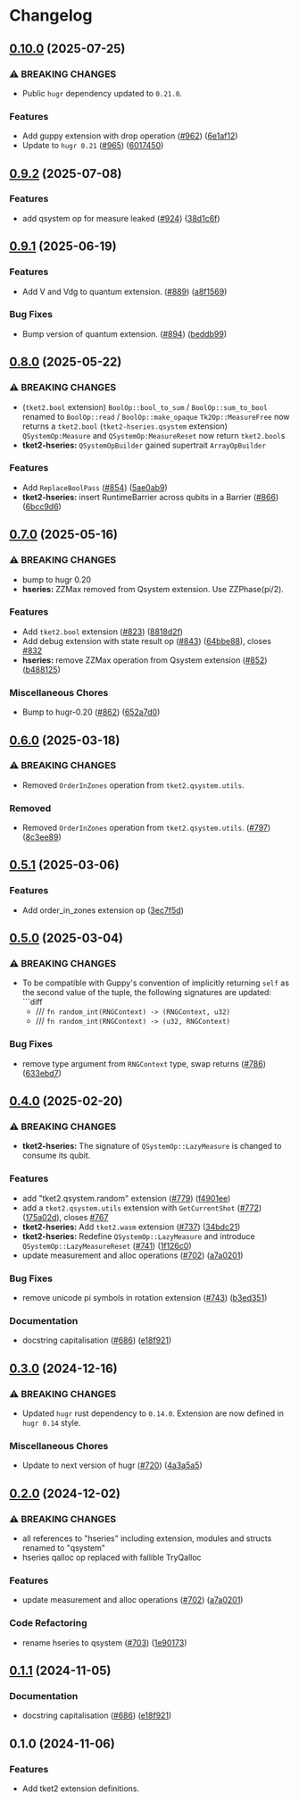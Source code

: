 # Changelog

## [0.10.0](https://github.com/CQCL/tket2/compare/tket2-exts-v0.9.2...tket2-exts-v0.10.0) (2025-07-25)


### ⚠ BREAKING CHANGES

* Public `hugr` dependency updated to `0.21.0`.

### Features

* Add guppy extension with drop operation ([#962](https://github.com/CQCL/tket2/issues/962)) ([6e1af12](https://github.com/CQCL/tket2/commit/6e1af12bfb1e103699aeedb4222ee26031268998))
* Update to `hugr 0.21` ([#965](https://github.com/CQCL/tket2/issues/965)) ([6017450](https://github.com/CQCL/tket2/commit/601745019579fc50461a43e02347304f37dc8d97))

## [0.9.2](https://github.com/CQCL/tket2/compare/tket2-exts-v0.9.1...tket2-exts-v0.9.2) (2025-07-08)


### Features

* add qsystem op for measure leaked ([#924](https://github.com/CQCL/tket2/issues/924)) ([38d1c6f](https://github.com/CQCL/tket2/commit/38d1c6f51131b414e1000e5f63a66aae32a36f28))

## [0.9.1](https://github.com/CQCL/tket2/compare/tket2-exts-v0.8.0...tket2-exts-v0.9.1) (2025-06-19)


### Features

* Add V and Vdg to quantum extension. ([#889](https://github.com/CQCL/tket2/issues/889)) ([a8f1569](https://github.com/CQCL/tket2/commit/a8f156930ff3afc35af15a2afdd24fc65c8409b5))


### Bug Fixes

* Bump version of quantum extension. ([#894](https://github.com/CQCL/tket2/issues/894)) ([beddb99](https://github.com/CQCL/tket2/commit/beddb99763e444c0c72853fc6111d4805e4625ea))

## [0.8.0](https://github.com/CQCL/tket2/compare/tket2-exts-v0.7.0...tket2-exts-v0.8.0) (2025-05-22)


### ⚠ BREAKING CHANGES

* (`tket2.bool` extension) `BoolOp::bool_to_sum` / `BoolOp::sum_to_bool` renamed to `BoolOp::read` / `BoolOp::make_opaque` `Tk2Op::MeasureFree` now returns a `tket2.bool` (`tket2-hseries.qsystem` extension) `QSystemOp:Measure` and `QSystemOp:MeasureReset` now return `tket2.bool`s
* **tket2-hseries:** `QSystemOpBuilder` gained supertrait `ArrayOpBuilder`

### Features

* Add `ReplaceBoolPass` ([#854](https://github.com/CQCL/tket2/issues/854)) ([5ae0ab9](https://github.com/CQCL/tket2/commit/5ae0ab9d7046a73019bf8a7bc436a576bece1fa0))
* **tket2-hseries:** insert RuntimeBarrier across qubits in a Barrier ([#866](https://github.com/CQCL/tket2/issues/866)) ([6bcc9d6](https://github.com/CQCL/tket2/commit/6bcc9d62d30accca91edc6255d42ec300763c263))

## [0.7.0](https://github.com/CQCL/tket2/compare/tket2-exts-v0.6.0...tket2-exts-v0.7.0) (2025-05-16)


### ⚠ BREAKING CHANGES

* bump to hugr 0.20
* **hseries:** ZZMax removed from Qsystem extension. Use ZZPhase(pi/2).

### Features

* Add `tket2.bool` extension ([#823](https://github.com/CQCL/tket2/issues/823)) ([8818d2f](https://github.com/CQCL/tket2/commit/8818d2f122ec3911366d02c18e347752a427fad9))
* Add debug extension with state result op ([#843](https://github.com/CQCL/tket2/issues/843)) ([64bbe88](https://github.com/CQCL/tket2/commit/64bbe88ddd0a214044d2636f3d4bd8262d6b05f5)), closes [#832](https://github.com/CQCL/tket2/issues/832)
* **hseries:** remove ZZMax operation from Qsystem extension ([#852](https://github.com/CQCL/tket2/issues/852)) ([b488125](https://github.com/CQCL/tket2/commit/b4881256b2d6a5c21c1d7a69d91384c5d2cc9905))


### Miscellaneous Chores

* Bump to hugr-0.20 ([#862](https://github.com/CQCL/tket2/issues/862)) ([652a7d0](https://github.com/CQCL/tket2/commit/652a7d0b039bca62407f16f7548204e97f92ef5a))

## [0.6.0](https://github.com/CQCL/tket2/compare/tket2-exts-v0.5.1...tket2-exts-v0.6.0) (2025-03-18)


### ⚠ BREAKING CHANGES

* Removed `OrderInZones` operation from `tket2.qsystem.utils`.


### Removed

* Removed `OrderInZones` operation from `tket2.qsystem.utils`. ([#797](https://github.com/CQCL/tket2/issues/797)) ([8c3ee89](https://github.com/CQCL/tket2/commit/8c3ee8971b9f095ccdb0522cf0751a2ff20b89a5))


## [0.5.1](https://github.com/CQCL/tket2/compare/tket2-exts-v0.5.0...tket2-exts-v0.5.1) (2025-03-06)


### Features

* Add order_in_zones extension op ([3ec7f5d](https://github.com/CQCL/tket2/commit/3ec7f5d5e0a7d07254e1b09976cddea98cd83702))

## [0.5.0](https://github.com/CQCL/tket2/compare/tket2-exts-v0.4.0...tket2-exts-v0.5.0) (2025-03-04)


### ⚠ BREAKING CHANGES

* To be compatible with Guppy's convention of implicitly returning `self` as the second value of the tuple, the following signatures are updated: ```diff
    -    /// `fn random_int(RNGContext) -> (RNGContext, u32)`
    +   /// `fn random_int(RNGContext) -> (u32, RNGContext)`

### Bug Fixes

* remove type argument from `RNGContext` type, swap returns ([#786](https://github.com/CQCL/tket2/issues/786)) ([633ebd7](https://github.com/CQCL/tket2/commit/633ebd74d71ba81f5b71d6db757b08ea3c959a5d))

## [0.4.0](https://github.com/CQCL/tket2/compare/tket2-exts-v0.3.0...tket2-exts-v0.4.0) (2025-02-20)


### ⚠ BREAKING CHANGES

* **tket2-hseries:** The signature of `QSystemOp::LazyMeasure` is changed to consume its qubit.

### Features

* add "tket2.qsystem.random" extension ([#779](https://github.com/CQCL/tket2/issues/779)) ([f4901ee](https://github.com/CQCL/tket2/commit/f4901eed22f8e66ca5ea3ccb8d72ead134ff8001))
* add a `tket2.qsystem.utils` extension with `GetCurrentShot` ([#772](https://github.com/CQCL/tket2/issues/772)) ([175a02d](https://github.com/CQCL/tket2/commit/175a02da2ce8a0065c265cdae7518c1b5284cff3)), closes [#767](https://github.com/CQCL/tket2/issues/767)
* **tket2-hseries:** Add `tket2.wasm` extension ([#737](https://github.com/CQCL/tket2/issues/737)) ([34bdc21](https://github.com/CQCL/tket2/commit/34bdc218b5e9bf334830873e847935dea0053242))
* **tket2-hseries:** Redefine `QSystemOp::LazyMeasure` and introduce `QSystemOp::LazyMeasureReset` ([#741](https://github.com/CQCL/tket2/issues/741)) ([1f126c0](https://github.com/CQCL/tket2/commit/1f126c0a4f7686fa6941a05aa28228786baac6d1))
* update measurement and alloc operations ([#702](https://github.com/CQCL/tket2/issues/702)) ([a7a0201](https://github.com/CQCL/tket2/commit/a7a020116f42bfeb89c356d08816a2f3ce1b5226))


### Bug Fixes

* remove unicode pi symbols in rotation extension ([#743](https://github.com/CQCL/tket2/issues/743)) ([b3ed351](https://github.com/CQCL/tket2/commit/b3ed35108d5fe93c3aa8101084b695470c488a30))


### Documentation

* docstring capitalisation ([#686](https://github.com/CQCL/tket2/issues/686)) ([e18f921](https://github.com/CQCL/tket2/commit/e18f921903953dc6a033ef697092f80a99a142b0))


## [0.3.0](https://github.com/CQCL/tket2/compare/tket2-exts-v0.2.0...tket2-exts-v0.3.0) (2024-12-16)


### ⚠ BREAKING CHANGES

* Updated `hugr` rust dependency to `0.14.0`. Extension are now defined in `hugr 0.14` style.

### Miscellaneous Chores

* Update to next version of hugr ([#720](https://github.com/CQCL/tket2/issues/720)) ([4a3a5a5](https://github.com/CQCL/tket2/commit/4a3a5a5e38252d4ee709e7e97bb5a1e90bd9fff4))

## [0.2.0](https://github.com/CQCL/tket2/compare/tket2-exts-v0.1.1...tket2-exts-v0.2.0) (2024-12-02)


### ⚠ BREAKING CHANGES

* all references to "hseries" including extension, modules and structs renamed to "qsystem"
* hseries qalloc op replaced with fallible TryQalloc

### Features

* update measurement and alloc operations ([#702](https://github.com/CQCL/tket2/issues/702)) ([a7a0201](https://github.com/CQCL/tket2/commit/a7a020116f42bfeb89c356d08816a2f3ce1b5226))


### Code Refactoring

* rename hseries to qsystem ([#703](https://github.com/CQCL/tket2/issues/703)) ([1e90173](https://github.com/CQCL/tket2/commit/1e90173872e73c44a6321fe400ae6f2e4e115220))

## [0.1.1](https://github.com/CQCL/tket2/compare/tket2-exts-v0.1.0...tket2-exts-v0.1.1) (2024-11-05)


### Documentation

* docstring capitalisation ([#686](https://github.com/CQCL/tket2/issues/686)) ([e18f921](https://github.com/CQCL/tket2/commit/e18f921903953dc6a033ef697092f80a99a142b0))

## 0.1.0 (2024-11-06)


### Features

* Add tket2 extension definitions.
